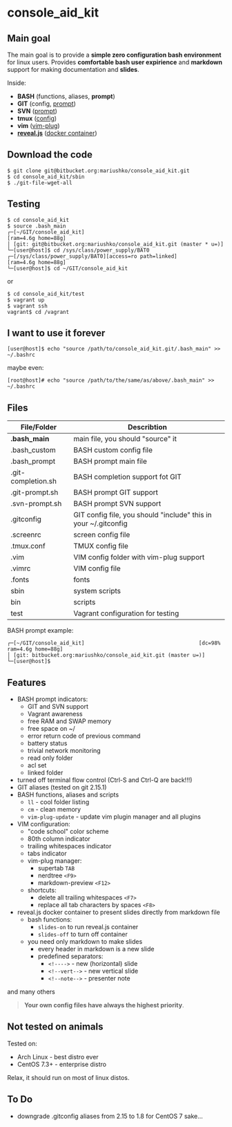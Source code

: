 # console_aid_kit

## Main goal
The main goal is to provide a **simple zero configuration bash environment** for linux users.
Provides **comfortable bash user expirience** and **markdown** support for making documentation and **slides**.

Inside:

- **BASH** (functions, aliases, **prompt**)
- **GIT** (config, [prompt](https://github.com/git/git/blob/master/contrib/completion/git-prompt.sh))
- **SVN** ([prompt](https://github.com/mcandre/svn-prompt))
- **tmux** ([config](http://www.hamvocke.com/blog/a-guide-to-customizing-your-tmux-conf))
- **vim** ([vim-plug](https://github.com/junegunn/vim-plug))
- **[reveal.js](https://github.com/hakimel/reveal.js/)** ([docker container](https://github.com/amouat/revealjs-docker))

## Download the code

```
$ git clone git@bitbucket.org:mariushko/console_aid_kit.git
$ cd console_aid_kit/sbin
$ ./git-file-wget-all
```
## Testing

```
$ cd console_aid_kit
$ source .bash_main
┌─[~/GIT/console_aid_kit]                                            [ram=4.6g home=88g]
│ [git: git@bitbucket.org:mariushko/console_aid_kit.git (master * u=)]
└─[user@host]$ cd /sys/class/power_supply/BAT0
┌─[/sys/class/power_supply/BAT0][access=ro path=linked]              [ram=4.6g home=88g]
└─[user@host]$ cd ~/GIT/console_aid_kit
```
or
```
$ cd console_aid_kit/test
$ vagrant up
$ vagrant ssh
vagrant$ cd /vagrant
```

## I want to use it forever
```
[user@host]$ echo "source /path/to/console_aid_kit.git/.bash_main" >> ~/.bashrc
```
maybe even:
```
[root@host]# echo "source /path/to/the/same/as/above/.bash_main" >> ~/.bashrc
```

## Files

| File/Folder         | Describtion
| ------------------  | ---------------------------------------- |
| **.bash_main**      | main file, you should "source" it
| .bash_custom        | BASH custom config file
| .bash_prompt        | BASH prompt main file
| .git-completion.sh  | BASH completion support fot GIT
| .git-prompt.sh      | BASH prompt GIT support
| .svn-prompt.sh      | BASH prompt SVN support
| .gitconfig          | GIT config file, you should "include" this in your ~/.gitconfig
| .screenrc           | screen config file
| .tmux.conf          | TMUX config file
| .vim                | VIM config folder with vim-plug support
| .vimrc              | VIM config file
| .fonts              | fonts
| sbin                | system scripts
| bin                 | scripts
| test                | Vagrant configuration for testing

BASH prompt example:

```
┌─[~/GIT/console_aid_kit]                                     [dc=98% ram=4.6g home=88g]
│ [git: bitbucket.org:mariushko/console_aid_kit.git (master u=)]
└─[user@host]$
```
## Features

- BASH prompt indicators:
  - GIT and SVN support
  - Vagrant awareness
  - free RAM and SWAP memory
  - free space on ~/
  - error return code of previous command
  - battery status
  - trivial network monitoring
  - read only folder
  - acl set
  - linked folder
- turned off terminal flow control (Ctrl-S and Ctrl-Q are back!!!)
- GIT aliases (tested on git 2.15.1)
- BASH functions, aliases and scripts
  - ```ll``` - cool folder listing
  - ```cm``` - clean memory
  - ```vim-plug-update``` - update vim plugin manager and all plugins
- VIM configuration:
  - "code school" color scheme
  - 80th column indicator
  - trailing whitespaces indicator
  - tabs indicator
  - vim-plug manager:
    - supertab ```TAB```
    - nerdtree ```<F9>```
    - markdown-preview ```<F12>```
  - shortcuts:
    - delete all trailing whitespaces ```<F7>```
    - replace all tab characters by spaces ```<F8>```
- reveal.js docker container to present slides directly from markdown file
  - bash functions:
    - ```slides-on``` to run reveal.js container
    - ```slides-off``` to turn off container
  - you need only markdown to make slides
    - every header in markdown is a new slide
    - predefined separators:
      - ```<!---->``` - new (horizontal) slide
      - ```<!--vert-->``` - new vertical slide
      - ```<!--note-->``` - presenter note

and many others

> **Your own config files have always the highest priority**.

## Not tested on animals

Tested on:

- Arch Linux - best distro ever
- CentOS 7.3+ - enterprise distro

Relax, it should run on most of linux distos.

## To Do

- downgrade .gitconfig aliases from 2.15 to 1.8 for CentOS 7 sake...
